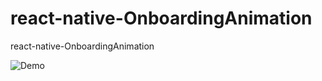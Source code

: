 # react-native-OnboardingAnimation
react-native-OnboardingAnimation

![Demo](http://g.recordit.co/CL4lPxg6jK.gif)
